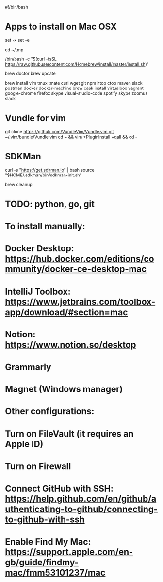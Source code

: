 #!/bin/bash
# Apps to install on Mac OSX

set -x
set -e

cd ~/tmp

/bin/bash -c "$(curl -fsSL https://raw.githubusercontent.com/Homebrew/install/master/install.sh)"

brew doctor
brew update

brew install vim tmux tmate curl wget git npm htop ctop maven slack postman docker docker-machine
brew cask install virtualbox vagrant google-chrome firefox skype visual-studio-code spotify skype zoomus slack

# Vundle for vim
git clone https://github.com/VundleVim/Vundle.vim.git ~/.vim/bundle/Vundle.vim
cd ~ && vim +PluginInstall +qall && cd -

# SDKMan
curl -s "https://get.sdkman.io" | bash
source "$HOME/.sdkman/bin/sdkman-init.sh"

brew cleanup

# TODO: python, go, git

# To install manually:
#   Docker Desktop:   https://hub.docker.com/editions/community/docker-ce-desktop-mac
#   IntelliJ Toolbox: https://www.jetbrains.com/toolbox-app/download/#section=mac
#   Notion:           https://www.notion.so/desktop
#   Grammarly
# Magnet (Windows manager)

# Other configurations:
#   Turn on FileVault (it requires an Apple ID)
#   Turn on Firewall
#   Connect GitHub with SSH: https://help.github.com/en/github/authenticating-to-github/connecting-to-github-with-ssh
#   Enable Find My Mac: https://support.apple.com/en-gb/guide/findmy-mac/fmm53101237/mac
